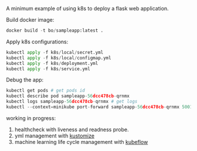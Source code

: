 A minimum example of using k8s to deploy a flask web application.

Build docker image:

```python
docker build -t bo/sampleapp:latest .
```

Apply k8s configurations:
```python
kubectl apply -f k8s/local/secret.yml
kubectl apply -f k8s/local/configmap.yml
kubectl apply -f k8s/deployment.yml
kubectl apply -f k8s/service.yml
```

Debug the app:
```python
kubectl get pods # get pods id
kubectl describe pod sampleapp-56dcc478cb-qrnmx 
kubectl logs sampleapp-56dcc478cb-qrnmx # get logs
kubectl --context=minikube port-forward sampleapp-56dcc478cb-qrnmx 5001:5000
```

working in progress:
1. healthcheck with liveness and readness probe.
2. yml management with [kustomize](https://github.com/kubernetes-sigs/kustomize)
3. machine learning life cycle management with [kubeflow](https://github.com/kubeflow/kubeflow)